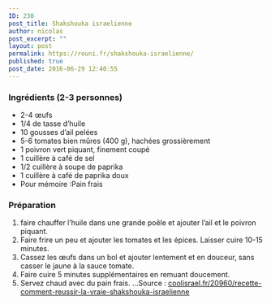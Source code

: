 ```yaml
---
ID: 230
post_title: Shakshouka israelienne
author: nicolas
post_excerpt: ""
layout: post
permalink: https://rouni.fr/shakshouka-israelienne/
published: true
post_date: 2016-06-29 12:40:55
---
```

<h3>Ingrédients (2-3 personnes)</h3>
<ul>
 	<li>2-4 œufs</li>
 	<li>1/4 de tasse d’huile</li>
 	<li>10 gousses d’ail pelées</li>
 	<li>5-6 tomates bien mûres (400 g), hachées grossièrement</li>
 	<li>1 poivron vert piquant, finement coupé</li>
 	<li>1 cuillère à café de sel</li>
 	<li>1/2 cuillère à soupe de paprika</li>
 	<li>1 cuillère à café de paprika doux</li>
 	<li>Pour mémoire :Pain frais</li>
</ul>
<h3>Préparation</h3>
<ol>
 	<li>faire chauffer l’huile dans une grande poêle et ajouter l’ail et le poivron piquant.</li>
 	<li>Faire frire un peu et ajouter les tomates et les épices. Laisser cuire 10-15 minutes.</li>
 	<li>Cassez les œufs dans un bol et ajouter lentement et en douceur, sans casser le jaune à la sauce tomate.</li>
 	<li>Faire cuire 5 minutes supplémentaires en remuant doucement.</li>
 	<li>Servez chaud avec du pain frais. ...Source : <a href="http://coolisrael.fr/20960/coolisrael.fr/20960/recette-comment-reussir-la-vraie-shakshouka-israelienne">coolisrael.fr/20960/recette-comment-reussir-la-vraie-shakshouka-israelienne</a></li>
</ol>